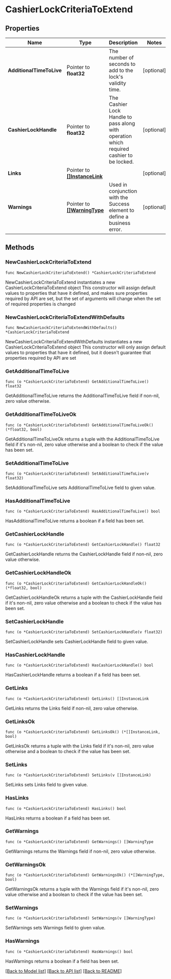 # CashierLockCriteriaToExtend

## Properties

Name | Type | Description | Notes
------------ | ------------- | ------------- | -------------
**AdditionalTimeToLive** | Pointer to **float32** | The number of seconds to add to the lock&#39;s validity time. | [optional] 
**CashierLockHandle** | Pointer to **float32** | The Cashier Lock Handle to pass along with operation which required cashier to be locked. | [optional] 
**Links** | Pointer to [**[]InstanceLink**](InstanceLink.md) |  | [optional] 
**Warnings** | Pointer to [**[]WarningType**](WarningType.md) | Used in conjunction with the Success element to define a business error. | [optional] 

## Methods

### NewCashierLockCriteriaToExtend

`func NewCashierLockCriteriaToExtend() *CashierLockCriteriaToExtend`

NewCashierLockCriteriaToExtend instantiates a new CashierLockCriteriaToExtend object
This constructor will assign default values to properties that have it defined,
and makes sure properties required by API are set, but the set of arguments
will change when the set of required properties is changed

### NewCashierLockCriteriaToExtendWithDefaults

`func NewCashierLockCriteriaToExtendWithDefaults() *CashierLockCriteriaToExtend`

NewCashierLockCriteriaToExtendWithDefaults instantiates a new CashierLockCriteriaToExtend object
This constructor will only assign default values to properties that have it defined,
but it doesn't guarantee that properties required by API are set

### GetAdditionalTimeToLive

`func (o *CashierLockCriteriaToExtend) GetAdditionalTimeToLive() float32`

GetAdditionalTimeToLive returns the AdditionalTimeToLive field if non-nil, zero value otherwise.

### GetAdditionalTimeToLiveOk

`func (o *CashierLockCriteriaToExtend) GetAdditionalTimeToLiveOk() (*float32, bool)`

GetAdditionalTimeToLiveOk returns a tuple with the AdditionalTimeToLive field if it's non-nil, zero value otherwise
and a boolean to check if the value has been set.

### SetAdditionalTimeToLive

`func (o *CashierLockCriteriaToExtend) SetAdditionalTimeToLive(v float32)`

SetAdditionalTimeToLive sets AdditionalTimeToLive field to given value.

### HasAdditionalTimeToLive

`func (o *CashierLockCriteriaToExtend) HasAdditionalTimeToLive() bool`

HasAdditionalTimeToLive returns a boolean if a field has been set.

### GetCashierLockHandle

`func (o *CashierLockCriteriaToExtend) GetCashierLockHandle() float32`

GetCashierLockHandle returns the CashierLockHandle field if non-nil, zero value otherwise.

### GetCashierLockHandleOk

`func (o *CashierLockCriteriaToExtend) GetCashierLockHandleOk() (*float32, bool)`

GetCashierLockHandleOk returns a tuple with the CashierLockHandle field if it's non-nil, zero value otherwise
and a boolean to check if the value has been set.

### SetCashierLockHandle

`func (o *CashierLockCriteriaToExtend) SetCashierLockHandle(v float32)`

SetCashierLockHandle sets CashierLockHandle field to given value.

### HasCashierLockHandle

`func (o *CashierLockCriteriaToExtend) HasCashierLockHandle() bool`

HasCashierLockHandle returns a boolean if a field has been set.

### GetLinks

`func (o *CashierLockCriteriaToExtend) GetLinks() []InstanceLink`

GetLinks returns the Links field if non-nil, zero value otherwise.

### GetLinksOk

`func (o *CashierLockCriteriaToExtend) GetLinksOk() (*[]InstanceLink, bool)`

GetLinksOk returns a tuple with the Links field if it's non-nil, zero value otherwise
and a boolean to check if the value has been set.

### SetLinks

`func (o *CashierLockCriteriaToExtend) SetLinks(v []InstanceLink)`

SetLinks sets Links field to given value.

### HasLinks

`func (o *CashierLockCriteriaToExtend) HasLinks() bool`

HasLinks returns a boolean if a field has been set.

### GetWarnings

`func (o *CashierLockCriteriaToExtend) GetWarnings() []WarningType`

GetWarnings returns the Warnings field if non-nil, zero value otherwise.

### GetWarningsOk

`func (o *CashierLockCriteriaToExtend) GetWarningsOk() (*[]WarningType, bool)`

GetWarningsOk returns a tuple with the Warnings field if it's non-nil, zero value otherwise
and a boolean to check if the value has been set.

### SetWarnings

`func (o *CashierLockCriteriaToExtend) SetWarnings(v []WarningType)`

SetWarnings sets Warnings field to given value.

### HasWarnings

`func (o *CashierLockCriteriaToExtend) HasWarnings() bool`

HasWarnings returns a boolean if a field has been set.


[[Back to Model list]](../README.md#documentation-for-models) [[Back to API list]](../README.md#documentation-for-api-endpoints) [[Back to README]](../README.md)


